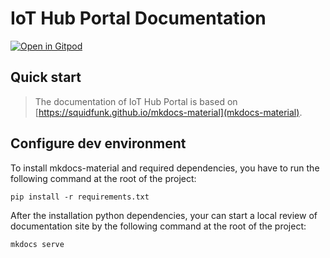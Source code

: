 # IoT Hub Portal Documentation

[![Open in Gitpod](https://gitpod.io/button/open-in-gitpod.svg)](https://gitpod.io/#https://github.com/CGI-FR/IoT-Hub-Portal/tree/docs/main)

## Quick start

> The documentation of IoT Hub Portal is based on [https://squidfunk.github.io/mkdocs-material](mkdocs-material).

## Configure dev environment

To install mkdocs-material and required dependencies, you have to run the following command at the root of the project:

```console
pip install -r requirements.txt
```

After the installation python dependencies, your can start a local review of documentation site by the following command at the root of the project:

```console
mkdocs serve
```
